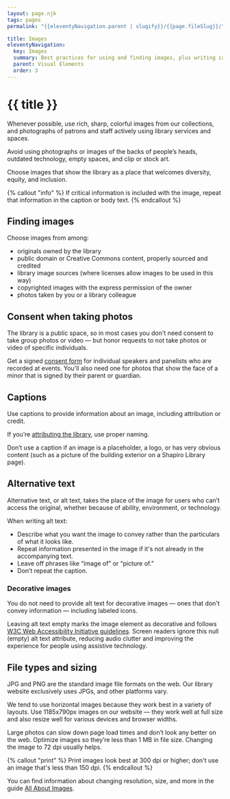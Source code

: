 ```yaml
---
layout: page.njk
tags: pages
permalink: "{{eleventyNavigation.parent | slugify}}/{{page.fileSlug}}/"

title: Images
eleventyNavigation:
  key: Images
  summary: Best practices for using and finding images, plus writing captions and alternative text.
  parent: Visual Elements
  order: 3
---
```


# {{ title }}

Whenever possible, use rich, sharp, colorful images from our collections, and photographs of patrons and staff actively using library services and spaces.

Avoid using photographs or images of the backs of people’s heads, outdated technology, empty spaces, and clip or stock art.

Choose images that show the library as a place that welcomes diversity, equity, and inclusion.

{% callout "info" %}
If critical information is included with the image, repeat that information in the caption or body text.
{% endcallout %}

## Finding images

Choose images from among:

* originals owned by the library  
* public domain or Creative Commons content, properly sourced and credited  
* library image sources (where licenses allow images to be used in this way)  
* copyrighted images with the express permission of the owner  
* photos taken by you or a library colleague

## Consent when taking photos

The library is a public space, so in most cases you don't need consent to take group photos or video — but honor requests to not take photos or video of specific individuals.

Get a signed [consent form](https://vpcomm.umich.edu/assets/brand/style-guide/editorial/boilerplates/UMConsent.pdf) for individual speakers and panelists who are recorded at events. You'll also need one for photos that show the face of a minor that is signed by their parent or guardian.

## Captions

Use captions to provide information about an image, including attribution or credit.  

If you’re [attributing the library](/content/writing-about-the-library/#providing-attribution), use proper naming.

Don’t use a caption if an image is a placeholder, a logo, or has very obvious content (such as a picture of the building exterior on a Shapiro Library page).

## Alternative text

Alternative text, or alt text, takes the place of the image for users who can’t access the original, whether because of ability, environment, or technology.

When writing alt text:

* Describe what you want the image to convey rather than the particulars of what it looks like.  
* Repeat information presented in the image if it's not already in the accompanying text.  
* Leave off phrases like “image of” or “picture of.”  
* Don’t repeat the caption.

### Decorative images

You do not need to provide alt text for decorative images — ones that don't convey information — including labeled icons.

Leaving alt text empty marks the image element as decorative and follows [W3C Web Accessibility Initiative guidelines](https://www.w3.org/WAI/tutorials/images/decorative/). Screen readers ignore this null (empty) alt text attribute, reducing audio clutter and improving the experience for people using assistive technology.

## File types and sizing

JPG and PNG are the standard image file formats on the web. Our library website exclusively uses JPGs, and other platforms vary.

We tend to use horizontal images because they work best in a variety of layouts. Use 1185x790px images on our website — they work well at full size and also resize well for various devices and browser widths.

Large photos can slow down page load times and don’t look any better on the web. Optimize images so they’re less than 1 MB in file size. Changing the image to 72 dpi usually helps.

{% callout "print" %}
Print images look best at 300 dpi or higher; don't use an image that's less than 150 dpi.
{% endcallout %}

You can find information about changing resolution, size, and more in the guide [All About Images](https://guides.lib.umich.edu/c.php?g=282942&p=1885346).
